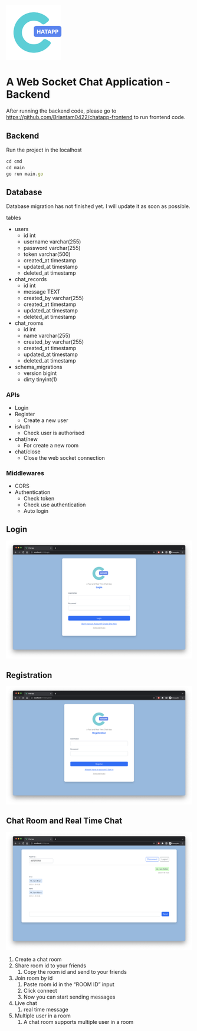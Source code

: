 <img src="instruction/chatapp_logo.png" alt="isolated" width="150"/>

# A Web Socket Chat Application - Backend

After running the backend code, please go to https://github.com/Briantam0422/chatapp-frontend to run frontend code.

## Backend

Run the project in the localhost

```jsx
cd cmd
cd main
go run main.go
```

## Database

Database migration has not finished yet. I will update it as soon as possible.

tables

- users
    - id int
    - username varchar(255)
    - password varchar(255)
    - token varchar(500)
    - created_at timestamp
    - updated_at timestamp
    - deleted_at timestamp
- chat_records
  - id int
  - message TEXT
  - created_by varchar(255)
  - created_at timestamp
  - updated_at timestamp
  - deleted_at timestamp
- chat_rooms
  - id int
  - name varchar(255)
  - created_by varchar(255)
  - created_at timestamp
  - updated_at timestamp
  - deleted_at timestamp
- schema_migrations
  - version bigint
  - dirty tinyint(1)

### APIs

- Login
- Register
    - Create a new user
- isAuth
    - Check user is authorised
- chat/new
    - For create a new room
- chat/close
    - Close the web socket connection

 

### Middlewares

- CORS
- Authentication
    - Check token
    - Check use authentication
    - Auto login

## Login

![Untitled](instruction/login.png)

## Registration

![Untitled](instruction/register.png)

## Chat Room and Real Time Chat

![Untitled](instruction/chat.png)

1. Create a chat room
2. Share room id to your friends
    1. Copy the room id and send to your friends
3. Join room by id
    1. Paste room id in the “ROOM ID” input
    2. Click connect
    3. Now you can start sending messages
4. Live chat
    1. real time message
5. Multiple user in a room
    1. A chat room supports multiple user in a room